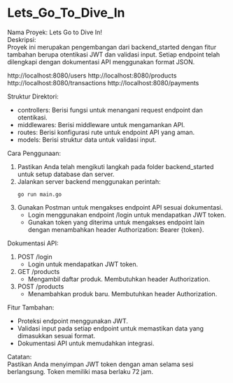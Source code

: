# Lets_Go_To_Dive_In

Nama Proyek: Lets Go to Dive In!  
Deskripsi:  
Proyek ini merupakan pengembangan dari backend_started dengan fitur tambahan berupa otentikasi JWT dan validasi input. Setiap endpoint telah dilengkapi dengan dokumentasi API menggunakan format JSON.  

http://localhost:8080/users
http://localhost:8080/products
http://localhost:8080/transactions
http://localhost:8080/payments

Struktur Direktori:  
- controllers: Berisi fungsi untuk menangani request endpoint dan otentikasi.  
- middlewares: Berisi middleware untuk mengamankan API.  
- routes: Berisi konfigurasi rute untuk endpoint API yang aman.  
- models: Berisi struktur data untuk validasi input.  

Cara Penggunaan:  
1. Pastikan Anda telah mengikuti langkah pada folder backend_started untuk setup database dan server.  
2. Jalankan server backend menggunakan perintah:  
   ```
   go run main.go
   ```  
3. Gunakan Postman untuk mengakses endpoint API sesuai dokumentasi.  
   - Login menggunakan endpoint /login untuk mendapatkan JWT token.  
   - Gunakan token yang diterima untuk mengakses endpoint lain dengan menambahkan header Authorization: Bearer {token}.  

Dokumentasi API:  
1. POST /login  
   - Login untuk mendapatkan JWT token.  
2. GET /products  
   - Mengambil daftar produk. Membutuhkan header Authorization.  
3. POST /products  
   - Menambahkan produk baru. Membutuhkan header Authorization.  

Fitur Tambahan:  
- Proteksi endpoint menggunakan JWT.  
- Validasi input pada setiap endpoint untuk memastikan data yang dimasukkan sesuai format.  
- Dokumentasi API untuk memudahkan integrasi.  

Catatan:  
Pastikan Anda menyimpan JWT token dengan aman selama sesi berlangsung. Token memiliki masa berlaku 72 jam. 
